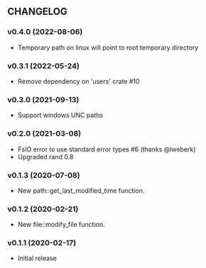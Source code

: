 ## CHANGELOG

### v0.4.0 (2022-08-06)

* Temporary path on linux will point to root temporary directory

### v0.3.1 (2022-05-24)

* Remove dependency on 'users' crate #10

### v0.3.0 (2021-09-13)

* Support windows UNC paths

### v0.2.0 (2021-03-08)

* FsIO error to use standard error types #6 (thanks @lweberk)
* Upgraded rand 0.8

### v0.1.3 (2020-07-08)

* New path::get_last_modified_time function.

### v0.1.2 (2020-02-21)

* New file::modify_file function.

### v0.1.1 (2020-02-17)

* Initial release
